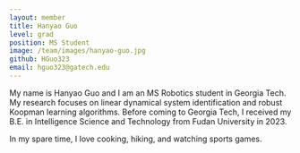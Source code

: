 ```yaml
---
layout: member
title: Hanyao Guo
level: grad
position: MS Student
image: /team/images/hanyao-guo.jpg
github: HGuo323
email: hguo323@gatech.edu
---
```


My name is Hanyao Guo and I am an MS Robotics student in Georgia Tech. My research focuses on linear dynamical system identification and robust Koopman learning algorithms. Before coming to Georgia Tech, I received my B.E. in Intelligence Science and Technology from Fudan University in 2023.

In my spare time, I love cooking, hiking, and watching sports games.